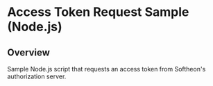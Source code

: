 # Access Token Request Sample (Node.js)

## Overview

Sample Node.js script that requests an access token from Softheon's authorization server.
